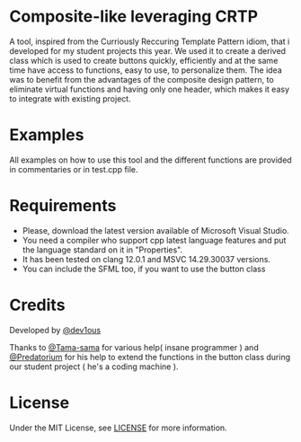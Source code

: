# Composite-like leveraging CRTP
 
A tool, inspired from the Curriously Reccuring Template Pattern idiom, that i developed for my student projects this year. 
We used it to create a derived class which is used to create buttons quickly, efficiently and at the same time have access to functions, easy to use, to personalize them.
The idea was to benefit from the advantages of the composite design pattern, to eliminate virtual functions and having only one header, which makes it easy to integrate with existing project.

# Examples

All examples on how to use this tool and the different functions are provided in commentaries or in test.cpp file.

# Requirements

* Please, download the latest version available of Microsoft Visual Studio.
* You need a compiler who support cpp latest language features and put the language standard on it in "Properties".
* It has been tested on clang 12.0.1 and MSVC 14.29.30037 versions.
* You can include the SFML too, if you want to use the button class

# Credits

Developed by [@dev1ous](https://github.com/dev1ous)

Thanks to [@Tama-sama](https://github.com/Tama-sama) for various help( insane programmer ) and [@Predatorium](https://github.com/Predatorium) for his help to extend the functions in the button class during our student project ( he's a coding machine ).

# License

Under the MIT License, see [LICENSE](https://github.com/dev1ous/Composite-like-leveraging-CRTP/blob/main/LICENSE) for more information.

